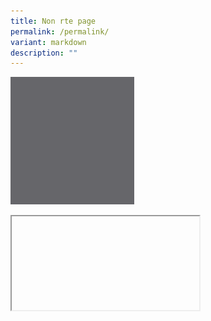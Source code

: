 ```yaml
---
title: Non rte page
permalink: /permalink/
variant: markdown
description: ""
---
```

![dsafadsf](/images/dsaaa.png)

<iframe></iframe>